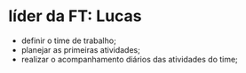 # líder da FT: Lucas
- definir o time de trabalho;
- planejar as primeiras atividades;
- realizar o acompanhamento diários das atividades do time;
